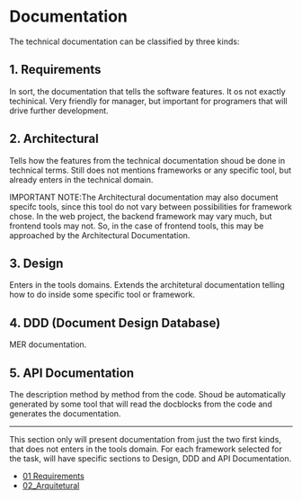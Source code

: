 # Documentation

The technical documentation can be classified by three kinds:

## 1. Requirements

In sort, the documentation that tells the software features. It os not exactly techinical. Very friendly for manager, but important for programers that will drive further development.

## 2. Architectural

Tells how the features from the technical documentation shoud be done in technical terms. Still does not mentions frameworks or any specific tool, but already enters in the technical domain.

IMPORTANT NOTE:The Architectural documentation may also document specifc tools, since this tool do not vary between possibilities for framework chose. In the web project, the backend framework may vary much, but frontend tools may not. So, in the case of frontend tools, this may be approached by the Architectural Documentation.

## 3. Design

Enters in the tools domains. Extends the architetural documentation telling how to do inside some specific tool or framework.

## 4. DDD (Document Design Database)

MER documentation.

## 5. API Documentation

The description method by method from the code. Shoud be automatically generated by some tool that will read the docblocks from the code and generates the documentation.

---
This section only will present documentation from just the two first kinds, that does not enters in the tools domain. For each framework selected for the task, will have specific sections to Design, DDD and API Documentation.

* [01 Requirements](01_requirements.md)
* [02_Arquitetural](02_architectural.md)
